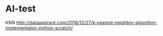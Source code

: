 # AI-test

KNN
http://dataaspirant.com/2016/12/27/k-nearest-neighbor-algorithm-implementaion-python-scratch/


